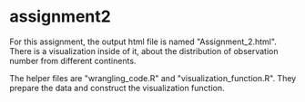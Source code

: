 # assignment2

For this assignment, the output html file is named "Assignment_2.html". There is a visualization inside of it, about the distribution of observation number from different continents.

The helper files are "wrangling_code.R" and "visualization_function.R". They prepare the data and construct the visualization function.